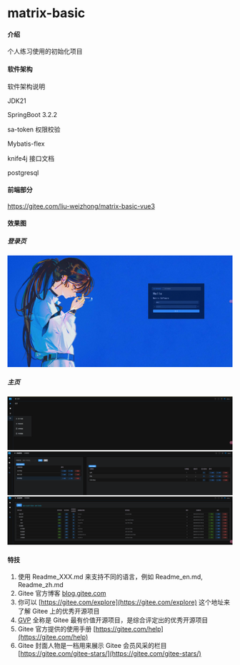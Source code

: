 # matrix-basic

#### 介绍
个人练习使用的初始化项目

#### 软件架构
软件架构说明

JDK21

SpringBoot 3.2.2

sa-token 权限校验

Mybatis-flex

knife4j 接口文档

postgresql

#### 前端部分

https://gitee.com/liu-weizhong/matrix-basic-vue3

#### 效果图

##### 登录页
![](doc/image/1-登录页.png)
##### 主页
![](doc/image/2-页面主览.png)
![](doc/image/3-字典管理.png)
![](doc/image/4-菜单管理.png)

#### 特技

1.  使用 Readme\_XXX.md 来支持不同的语言，例如 Readme\_en.md, Readme\_zh.md
2.  Gitee 官方博客 [blog.gitee.com](https://blog.gitee.com)
3.  你可以 [https://gitee.com/explore](https://gitee.com/explore) 这个地址来了解 Gitee 上的优秀开源项目
4.  [GVP](https://gitee.com/gvp) 全称是 Gitee 最有价值开源项目，是综合评定出的优秀开源项目
5.  Gitee 官方提供的使用手册 [https://gitee.com/help](https://gitee.com/help)
6.  Gitee 封面人物是一档用来展示 Gitee 会员风采的栏目 [https://gitee.com/gitee-stars/](https://gitee.com/gitee-stars/)
